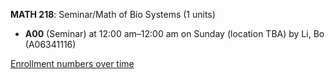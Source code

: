 **MATH 218**: Seminar/Math of Bio Systems (1 units)

- **A00** (Seminar) at 12:00 am–12:00 am on Sunday (location TBA) by Li, Bo (A06341116)

[Enrollment numbers over time](./MATH218.tsv)
